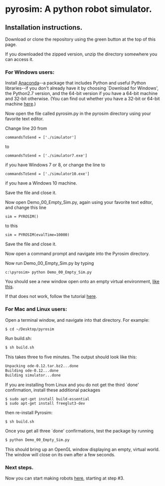 # pyrosim: A python robot simulator. 

## Installation instructions.

  Download or clone the repository using the green button at the top of this page.

  If you downloaded the zipped version, unzip the directory somewhere you can access it.

### For Windows users:

  Install [Anaconda](https://www.continuum.io/downloads)--a package that includes Python
  and useful Python libraries--if you don't already have it by 
  choosing `Download for Windows', the Python2.7 version, and the 64-bit version if you have
  a 64-bit machine and 32-bit otherwise. (You can find out whether you have a 32-bit or 64-bit
  machine [here](https://support.microsoft.com/en-us/help/15056/windows-7-32-64-bit-faq).)

  Now open the file called pyrosim.py in the pyrosim directory using your favorite text
  editor.

  Change line 20 from

  ```
  commandsToSend = ['./simulator']
  ```

  to

  ```
  commandsToSend = ['./simulator7.exe']
  ```

  if you have Windows 7 or 8, or change the line to 

  ```
  commandsToSend = ['./simulator10.exe']
  ```

  if you have a Windows 10 machine.

  Save the file and close it.

  Now open Demo_00_Empty_Sim.py, again using your favorite text editor, and change this line

  ```
  sim = PYROSIM() 
  ```

  to this

  ```
  sim = PYROSIM(evalTime=10000) 
  ```
  
  Save the file and close it.

  Now open a command prompt and navigate into the Pyrosim directory.

  Now run Demo_00_Empty_Sim.py by typing

  ```
  c:\pyrosim> python Demo_00_Empty_Sim.py
  ```

  You should see a new window open onto
  an empty virtual environment, [like this](https://imgur.com/a/FNQpE).

  If that does not work, follow the tutorial [here](https://youtu.be/tNGrxDftclA).

### For Mac and Linux users:

  Open a terminal window, and navigate into that directory. For example:

  ```bash
  $ cd ~/Desktop/pyrosim
  ```

  Run build.sh:

  ```bash
  $ sh build.sh
  ```

  This takes three to five minutes. The output should look like this:
  
  ```bash
  Unpacking ode-0.12.tar.bz2...done
  Building ode-0.12...done
  Building simulator...done
  ```

  If you are installing from Linux and you do not get the third
  `done' confirmation, install these additional packages

  ```
  $ sudo apt-get install build-essential
  $ sudo apt-get install freeglut3-dev
  ```

  then re-install Pyrosim:

  ```
  $ sh build.sh
  ```

  Once you get all three `done' confirmations, test the package by running
  ```bash
  $ python Demo_00_Empty_Sim.py 
  ```
  This should bring up an OpenGL window displaying an empty, virtual world.
  The window will close on its own after a few seconds.

### Next steps.

Now you can start making robots [here](https://www.reddit.com/r/ludobots/wiki/pyrosim/simulation), starting at step #3.

